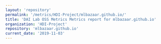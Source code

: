 ```yaml
---
layout: 'repository'
permalink: '/metrics/HDI-Project/mlbazaar.github.io/'
title: 'DAI Lab OSS Metrics Metrics report for mlbazaar.github.io'
organization: 'HDI-Project'
repository: 'mlbazaar.github.io'
current_date: '2019-11-03'
---
```

